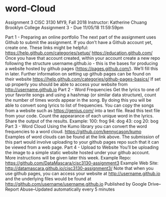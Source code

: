 # word-Cloud

Assignment 3
CISC 3130 MY9, Fall 2018
Instructor: Katherine Chuang
Brooklyn College
Assignment 3 - Due 11/05/18 11:59:59pm

Part 1 - Preparing an online portfolio
The next part of the assignment uses Github to submit the assignment. If you don’t have a Github account yet, create one.
These links might be helpful:
https://help.github.com/categories/setup/
https://education.github.com/ 
Once you have that account created, within your account create a new repo following the structure username.github.io - this is the bases for producing a website hosted by github pages (https://pages.github.com/). We’ll fill this in later.
Further information on setting up github pages can be found on their website https://help.github.com/categories/github-pages-basics/ 
If set up properly you should be able to access your website from http://username.github.io
Part 2 - Word Frequencies
Get the lyrics to one of your favorite songs and using a hashmap (or similar data structure), count the number of times words appear in the song. By doing this you will be able to convert song lyrics to list of frequencies.
You can copy the songs from a website such as https://genius.com/ into a text file.
Read this text file from your code.
Count the appearance of each unique word in the lyrics.
Share the output of the results.
Example:
100: frog
94: dog
43: cog
20: bog
Part 3 - Word Cloud
Using the Kumo library you can convert the word frequencies to a word cloud.
https://github.com/kennycason/kumo 
Examples of word clouds can be found at the link above.
The submission of this part would involve uploading to your github pages repo such that it can be viewed from a web page.
Part 4 - Upload to Website
You’ll be uploading the image to a simple static website hosted under your github account. More instructions will be given later this week.
Example Repo:  https://github.com/DataMascara/cisc3130-assignment3
Example Web Site: http://datamascara.github.io/cisc3130-assignment3/ 
Note that when you use github pages, you can access your website at http://username.github.io and the underlying files would be found at http://github.com/username/username.github.io 
Published by Google Drive–Report Abuse–Updated automatically every 5 minutes
